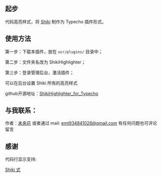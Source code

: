 ## 起步

代码高亮样式，将 [Shiki][1] 制作为 Typecho 插件形式。

## 使用方法

第一步：下载本插件，放在 `usr/plugins/` 目录中；

第二步：文件夹名改为 ShikiHighlighter；

第三步：登录管理后台，激活插件；

可以在后台设置 Shiki 所有的高亮样式

github开源地址：[ShikiHighlighter_for_Typecho][2]

## 与我联系：

作者：[未央花][3]
或者通过 mail: emt934841028@gmail.com
有任何问题也可评论留言

## 感谢
代码行显示支持:

[Shiki 式][1]

[1]: https://shiki.style/
[2]: https://github.com/Emt-lin/ShikiHighlighter
[3]: https://www.pslanys.com/
